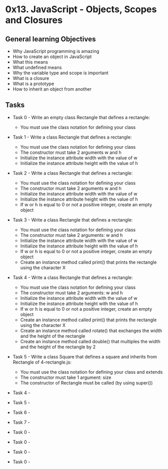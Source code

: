 # 0x13. JavaScript - Objects, Scopes and Closures

## General learning Objectives

* Why JavaScript programming is amazing
* How to create an object in JavaScript
* What this means
* What undefined means
* Why the variable type and scope is important
* What is a closure
* What is a prototype
* How to inherit an object from another

## Tasks

* Task 0 - Write an empty class Rectangle that defines a rectangle:
    - You must use the class notation for defining your class

* Task 1 - Write a class Rectangle that defines a rectangle:
    - You must use the class notation for defining your class
    - The constructor must take 2 arguments w and h
    - Initialize the instance attribute width with the value of w
    - Initialize the instance attribute height with the value of h

* Task 2 - Write a class Rectangle that defines a rectangle:
    - You must use the class notation for defining your class
    - The constructor must take 2 arguments w and h
    - Initialize the instance attribute width with the value of w
    - Initialize the instance attribute height with the value of h
    - If w or h is equal to 0 or not a positive integer, create an empty object

* Task 3 - Write a class Rectangle that defines a rectangle:
    - You must use the class notation for defining your class
    - The constructor must take 2 arguments: w and h
    - Initialize the instance attribute width with the value of w
    - Initialize the instance attribute height with the value of h
    - If w or h is equal to 0 or not a positive integer, create an empty object
    - Create an instance method called print() that prints the rectangle using the character X

* Task 4 - Write a class Rectangle that defines a rectangle:
    - You must use the class notation for defining your class
    - The constructor must take 2 arguments: w and h
    - Initialize the instance attribute width with the value of w
    - Initialize the instance attribute height with the value of h
    - If w or h is equal to 0 or not a positive integer, create an empty object
    - Create an instance method called print() that prints the rectangle using the character X
    - Create an instance method called rotate() that exchanges the width and the height of the rectangle
    - Create an instance method called double() that multiples the width and the height of the rectangle by 2

* Task 5 - Write a class Square that defines a square and inherits from Rectangle of 4-rectangle.js:
    - You must use the class notation for defining your class and extends
    - The constructor must take 1 argument: size
    - The constructor of Rectangle must be called (by using super())

* Task 4 - 

* Task 5 - 

* Task 6 - 

* Task 7 - 
* Task 0 - 
* Task 0 - 
* Task 0 - 
* Task 0 - 
